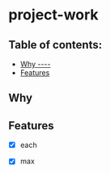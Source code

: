 # project-work

## Table of contents:

* [Why ----](#Why)
* [Features](#Features)


## Why


## Features

- [x] each
- [x] max


